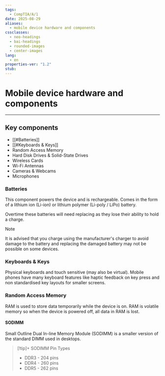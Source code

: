 ```yaml
---
tags:
  - CompTIA/A/1
date: 2025-08-29
aliases:
  - mobile device hardware and components
cssclasses:
  - neo-headings
  - bai-headings
  - rounded-images
  - center-images
lang:
  - en
properties-ver: "1.2"
stub:
---
```

# Mobile device hardware and components

***

## Key components 
- [[#Batteries]]
- [[#Keyboards & Keys]]
- Random Access Memory
- Hard Disk Drives & Solid-State Drives
- Wireless Cards
- Wi-Fi Antennas
- Cameras & Webcams
- Microphones

### Batteries
This component powers the device and is rechargeable. Comes in the form of a lithium ion (Li-ion) or lithium polymer (Li-poly / LiPo) battery.

Overtime these batteries will need replacing as they lose their ability to hold a charge. 

>[!note]
> It is advised that you charge using the manufacturer's charger to avoid damage to the battery and replacing the damaged battery may not be possible on some devices.

### Keyboards & Keys
Physical keyboards and touch sensitive (may also be virtual). Mobile phones have many keyboard features like haptic feedback on key press and non standardised key layouts for smaller screens.

### Random Access Memory
RAM is used to store data temporarily while the device is on. RAM is volatile memory so when the device is powered off, all data in RAM is lost.

#### SODIMM
Small Outline Dual In-line Memory Module (SODIMM) is a smaller version of the standard DIMM used in desktops.

>[!tip]+ SODIMM Pin Types
> - DDR3 - 204 pins
> - DDR4 - 260 pins
> - DDR5 - 262 pins